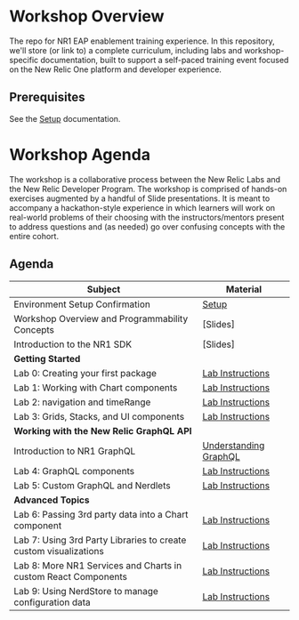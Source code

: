 # Workshop Overview

The repo for NR1 EAP enablement training experience. In this repository, we'll store (or link to) a complete curriculum, including labs and workshop-specific documentation, built to support a self-paced training event focused on the New Relic One platform and developer experience.

## Prerequisites

See the [Setup](Setup.md) documentation.

# Workshop Agenda

The workshop is a collaborative process between the New Relic Labs and the New Relic Developer Program. The workshop is comprised of hands-on exercises augmented by a handful of Slide presentations. It is meant to accompany a hackathon-style experience in which learners will work on real-world problems of their choosing with the instructors/mentors present to address questions and (as needed) go over confusing concepts with the entire cohort.

## Agenda

| Subject | Material |
|---|---|
| Environment Setup Confirmation | [Setup](https://github.com/newrelic/nr1-eap-workshop/blob/master/Setup.md) |
| Workshop Overview and Programmability Concepts | [Slides] |
| Introduction to the NR1 SDK | [Slides] |
| **Getting Started** | |
| Lab 0: Creating your first package | [Lab Instructions](https://github.com/newrelic/nr1-eap-workshop/blob/master/LAB0_INSTRUCTIONS.md) |
| Lab 1: Working with Chart components | [Lab Instructions](https://github.com/newrelic/nr1-eap-workshop/blob/master/lab1/INSTRUCTIONS.md) |
| Lab 2: navigation and timeRange | [Lab Instructions](https://github.com/newrelic/nr1-eap-workshop/blob/master/lab2/INSTRUCTIONS.md) |
| Lab 3: Grids, Stacks, and UI components | [Lab Instructions](https://github.com/newrelic/nr1-eap-workshop/blob/master/lab3/INSTRUCTIONS.md) |
| **Working with the New Relic GraphQL API** | |
| Introduction to NR1 GraphQL | [Understanding GraphQL](https://github.com/newrelic/nr1-eap-workshop/blob/master/GraphQL-TheBasics/INSTRUCTIONS.md) |
| Lab 4: GraphQL components | [Lab Instructions](https://github.com/newrelic/nr1-eap-workshop/blob/master/lab4/INSTRUCTIONS.md) |
| Lab 5: Custom GraphQL and Nerdlets | [Lab Instructions](https://github.com/newrelic/nr1-eap-workshop/blob/master/lab5/INSTRUCTIONS.md) |
| **Advanced Topics** | |
| Lab 6: Passing 3rd party data into a Chart component | [Lab Instructions](https://github.com/newrelic/nr1-eap-workshop/blob/master/lab4/INSTRUCTIONS.md) |
| Lab 7: Using 3rd Party Libraries to create custom visualizations | [Lab Instructions](https://github.com/newrelic/nr1-eap-workshop/blob/master/lab5/INSTRUCTIONS.md) |
| Lab 8: More NR1 Services and Charts in custom React Components | [Lab Instructions](https://github.com/newrelic/nr1-eap-workshop/blob/master/lab6/INSTRUCTIONS.md) |
| Lab 9: Using NerdStore to manage configuration data | [Lab Instructions](https://github.com/newrelic/nr1-eap-workshop/blob/master/lab7/INSTRUCTIONS.md) |
